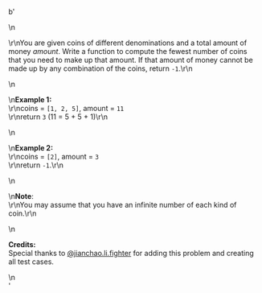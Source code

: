 b'<div class="question-description">\n<p><p>\r\nYou are given coins of different denominations and a total amount of money <i>amount</i>. Write a function to compute the fewest number of coins that you need to make up that amount. If that amount of money cannot be made up by any combination of the coins, return <code>-1</code>.\r\n</p>\n<p>\n<b>Example 1:</b><br/>\r\ncoins = <code>[1, 2, 5]</code>, amount = <code>11</code><br/>\r\nreturn <code>3</code> (11 = 5 + 5 + 1)\r\n</p>\n<p>\n<b>Example 2:</b><br/>\r\ncoins = <code>[2]</code>, amount = <code>3</code><br/>\r\nreturn <code>-1</code>.\r\n</p>\n<p>\n<b>Note</b>:<br/>\r\nYou may assume that you have an infinite number of each kind of coin.\r\n</p>\n<p><b>Credits:</b><br>Special thanks to <a href="https://leetcode.com/discuss/user/jianchao.li.fighter">@jianchao.li.fighter</a> for adding this problem and creating all test cases.</br></p></p>\n</div>'